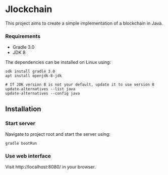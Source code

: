 # Jlockchain

This project aims to create a simple implementation of a blockchain in Java.

### Requirements

- Gradle 3.0
- JDK 8

The dependencies can be installed on Linux using:

```
sdk install gradle 3.0
apt install openjdk-8-jdk

# If JDK version 8 is not your default, update it to use version 8
update-alternatives --list java
update-alternatives --config java
```

## Installation

### Start server

Navigate to project root and start the server using:

```
gradle bootRun
```

### Use web interface

Visit http://localhost:8080/ in your browser.
